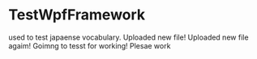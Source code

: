 # TestWpfFramework
used to test japaense vocabulary.
Uploaded new file!
Uploaded new file agaim!
Goimng to tesst for working!
Plesae work
